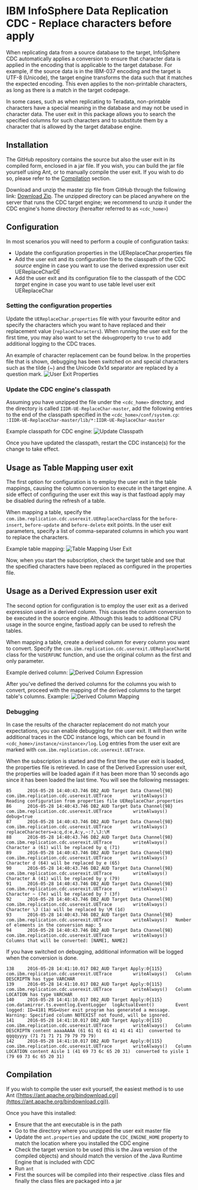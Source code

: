 # IBM InfoSphere Data Replication CDC - Replace characters before apply

When replicating data from a source database to the target, InfoSphere CDC automatically applies a conversion to ensure that character data is applied in the encoding that is applicable to the target database. For example, if the source data is in the IBM-037 encoding and the target is UTF-8 (Unicode), the target engine transforms the data such that it matches the expected encoding. This even applies to the non-printable characters, as long as there is a match in the target codepage.


In some cases, such as when replicating to Teradata, non-printable characters have a special meaning in the database and may not be used in character data. The user exit in this package allows you to search the specified columns for such characters and to substitute them by a character that is allowed by the target database engine.

## Installation
The GitHub repository contains the source but also the user exit in its compiled form, enclosed in a jar file. If you wish, you can build the jar file yourself using Ant, or to manually compile the user exit. If you wish to do so, please refer to the [Compilation](#compilation) section.

Download and unzip the master zip file from GitHub through the following link: [Download Zip](https://github.com/fketelaars/IIDR-UE-ReplaceChar/archive/master.zip). The unzipped directory can be placed anywhere on the server that runs the CDC target engine; we recommend to unzip it under the CDC engine's home directory (hereafter referred to as `<cdc_home>`)

## Configuration
In most scenarios you will need to perform a couple of configuration tasks:
- Update the configuration properties in the UEReplaceChar.properties file
- Add the user exit and its configuration file to the classpath of the CDC *source* engine in case you want to use the derived expression user exit UEReplaceCharDE
- Add the user exit and its configuration file to the classpath of the CDC *target* engine in case you want to use table level user exit UEReplaceChar

### Setting the configuration properties
Update the `UEReplaceChar.properties` file with your favourite editor and specify the characters which you want to have replaced and their replacement value (`replaceCharacters`). When running the user exit for the first time, you may also want to set the `debug`property to `true` to add additional logging to the CDC traces.

An example of character replacement can be found below. In the properties file that is shown, debugging has been switched on and special characters such as the tilde (~) and the Unicode 0x1d separator are replaced by a question mark.
![User Exit Properties](Documentation/images/UEReplaceChar_Properties.png)

### Update the CDC engine's classpath
Assuming you have unzipped the file under the `<cdc_home>` directory, and the directory is called `IIDR-UE-ReplaceChar-master`, add the following entries to the end of the classpath specified in the `<cdc_home>/conf/system.cp`: <br/>
`:IIDR-UE-ReplaceChar-master/lib/*:IIDR-UE-ReplaceChar-master`

Example classpath for CDC engine:
 ![Update Classpath](Documentation/images/Update_Classpath.png)

Once you have updated the classpath, restart the CDC instance(s) for the change to take effect.

## Usage as Table Mapping user exit
The first option for configuration is to employ the user exit in the table mappings, causing the column conversion to execute in the target engine. A side effect of configuring the user exit this way is that fastload apply may be disabled during the refresh of a table.

When mapping a table, specify the `com.ibm.replication.cdc.userexit.UEReplaceChar`class for the `before-insert`, `before-update` and `before-delete` exit points. In the user exit parameters, specify a list of comma-separated columns in which you want to replace the characters.

Example table mapping:
 ![Table Mapping User Exit](Documentation/images/Table_Mapping_User_Exit.png)

Now, when you start the subscription, check the target table and see that the specified characters have been replaced as configured in the properties file.

## Usage as a Derived Expression user exit
The second option for configuration is to employ the user exit as a derived expression used in a derived column. This causes the column conversion to be executed in the source engine. Although this leads to additional CPU usage in the source engine, fastload apply can be used to refresh the tables.

When mapping a table, create a derived column for every column you want to convert. Specify the `com.ibm.replication.cdc.userexit.UEReplaceCharDE` class for the `%USERFUNC` function, and use the original column as the first and only parameter.

Example derived column:
 ![Derived Column Expression](Documentation/images/Derived_Column_Expression.png)
 
After you've defined the derived columns for the columns you wish to convert, proceed with the mapping of the derived columns to the target table's columns. Example:
 ![Derived Column Mapping](Documentation/images/Derived_Column_Mapping.png)

### Debugging
In case the results of the character replacement do not match your expectations, you can enable debugging for the user exit. It will then write additional traces in the CDC instance logs, which can be found in `<cdc_home>/instance/<instance>/log`. Log entries from the user exit are marked with `com.ibm.replication.cdc.userexit.UETrace`.

When the subscription is started and the first time the user exit is loaded, the properties file is retrieved. In case of the Derived Expression user exit, the properties will be loaded again if it has been more than 10 seconds ago since it has been  loaded the last time. You will see the following messages:

    85      2016-05-28 14:40:43.746 DB2_AUD Target Data Channel{98} com.ibm.replication.cdc.userexit.UETrace        writeAlways()   Reading configuration from properties file UEReplaceChar.properties
    86      2016-05-28 14:40:43.746 DB2_AUD Target Data Channel{98} com.ibm.replication.cdc.userexit.UETrace        writeAlways()   debug=true
    87      2016-05-28 14:40:43.746 DB2_AUD Target Data Channel{98} com.ibm.replication.cdc.userexit.UETrace        writeAlways()   replaceCharacters=a:q,d:e,A:y,~:?,\J:\M
    88      2016-05-28 14:40:43.746 DB2_AUD Target Data Channel{98} com.ibm.replication.cdc.userexit.UETrace        writeAlways()   Character a (61) will be replaced by q (71)
    89      2016-05-28 14:40:43.746 DB2_AUD Target Data Channel{98} com.ibm.replication.cdc.userexit.UETrace        writeAlways()   Character d (64) will be replaced by e (65)
    90      2016-05-28 14:40:43.746 DB2_AUD Target Data Channel{98} com.ibm.replication.cdc.userexit.UETrace        writeAlways()   Character A (41) will be replaced by y (79)
    91      2016-05-28 14:40:43.746 DB2_AUD Target Data Channel{98} com.ibm.replication.cdc.userexit.UETrace        writeAlways()   Character ~ (7e) will be replaced by ? (3f)
    92      2016-05-28 14:40:43.746 DB2_AUD Target Data Channel{98} com.ibm.replication.cdc.userexit.UETrace        writeAlways()   Character \J (1a) will be replaced by \M (1d)
    93      2016-05-28 14:40:43.746 DB2_AUD Target Data Channel{98} com.ibm.replication.cdc.userexit.UETrace        writeAlways()   Number of elements in the conversion map: 5
    94      2016-05-28 14:40:43.746 DB2_AUD Target Data Channel{98} com.ibm.replication.cdc.userexit.UETrace        writeAlways()   Columns that will be converted: [NAME1, NAME2]
 
If you have switched on debugging, additional information will be logged when the conversion is done.

    138     2016-05-28 14:41:10.017 DB2_AUD Target Apply:0{115}     com.ibm.replication.cdc.userexit.UETrace        writeAlways()   Column DESCRIPTN has type VARCHAR
    139     2016-05-28 14:41:10.017 DB2_AUD Target Apply:0{115}     com.ibm.replication.cdc.userexit.UETrace        writeAlways()   Column LOCATION has type VARCHAR
    140     2016-05-28 14:41:10.017 DB2_AUD Target Apply:0{115}     com.datamirror.ts.eventlog.EventLogger  logActualEvent()        Event logged: ID=4181 MSG=User exit program has generated a message. Warning: Specified column NOTEXIST not found, will be ignored.
    141     2016-05-28 14:41:10.017 DB2_AUD Target Apply:0{115}     com.ibm.replication.cdc.userexit.UETrace        writeAlways()   Column DESCRIPTN content aaaaAAAA (61 61 61 61 41 41 41 41)  converted to qqqqyyyy (71 71 71 71 79 79 79 79)
    142     2016-05-28 14:41:10.017 DB2_AUD Target Apply:0{115}     com.ibm.replication.cdc.userexit.UETrace        writeAlways()   Column LOCATION content Aisle 1 (41 69 73 6c 65 20 31)  converted to yisle 1 (79 69 73 6c 65 20 31)

## Compilation
If you wish to compile the user exit yourself, the easiest method is to use Ant ([https://ant.apache.org/bindownload.cgi](https://ant.apache.org/bindownload.cgi)). 


Once you have this installed:
- Ensure that the ant executable is in the path
- Go to the directory where you unzipped the user exit master file
- Update the `ant.properties` and update the `CDC_ENGINE_HOME` property to match the location where you installed the CDC engine
- Check the target version to be used (this is the Java version of the compiled objects) and should match the version of the Java Runtime Engine that is included with CDC
- Run `ant`
- First the sources will be compiled into their respective .class files and finally the class files are packaged into a jar 

